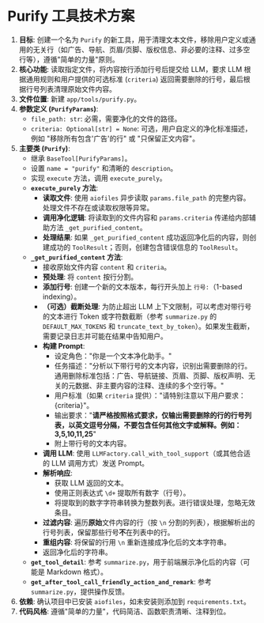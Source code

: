 # Purify 工具技术方案

1.  **目标**: 创建一个名为 `Purify` 的新工具，用于清理文本文件，移除用户定义或通用的无关行（如广告、导航、页眉/页脚、版权信息、非必要的注释、过多空行等），遵循"简单的力量"原则。
2.  **核心功能**: 读取指定文件，将内容按行添加行号后提交给 LLM，要求 LLM 根据通用规则和用户提供的可选标准 (`criteria`) 返回需要删除的行号，最后根据行号列表清理原始文件内容。
3.  **文件位置**: 新建 `app/tools/purify.py`。
4.  **参数定义 (`PurifyParams`)**:
    *   `file_path: str`: 必需，需要净化的文件的路径。
    *   `criteria: Optional[str] = None`: 可选，用户自定义的净化标准描述，例如 "移除所有包含'广告'的行" 或 "只保留正文内容"。
5.  **主要类 (`Purify`)**:
    *   继承 `BaseTool[PurifyParams]`。
    *   设置 `name = "purify"` 和清晰的 `description`。
    *   实现 `execute` 方法，调用 `execute_purely`。
    *   **`execute_purely` 方法**:
        *   **读取文件**: 使用 `aiofiles` 异步读取 `params.file_path` 的完整内容。处理文件不存在或读取权限等异常。
        *   **调用净化逻辑**: 将读取到的文件内容和 `params.criteria` 传递给内部辅助方法 `_get_purified_content`。
        *   **处理结果**: 如果 `_get_purified_content` 成功返回净化后的内容，则创建成功的 `ToolResult`；否则，创建包含错误信息的 `ToolResult`。
    *   **`_get_purified_content` 方法**:
        *   接收原始文件内容 `content` 和 `criteria`。
        *   **预处理**: 将 `content` 按行分割。
        *   **添加行号**: 创建一个新的文本版本，每行开头加上 `行号:`（1-based indexing）。
        *   **（可选）截断处理**: 为防止超出 LLM 上下文限制，可以考虑对带行号的文本进行 Token 或字符数截断（参考 `summarize.py` 的 `DEFAULT_MAX_TOKENS` 和 `truncate_text_by_token`）。如果发生截断，需要记录日志并可能在结果中告知用户。
        *   **构建 Prompt**:
            *   设定角色："你是一个文本净化助手。"
            *   任务描述："分析以下带行号的文本内容，识别出需要删除的行。通用删除标准包括：广告、导航链接、页眉、页脚、版权声明、无关的元数据、非主要内容的注释、连续的多个空行等。"
            *   用户标准（如果 `criteria` 提供）："请特别注意以下用户要求：{criteria}"。
            *   输出要求："**请严格按照格式要求，仅输出需要删除的行的行号列表，以英文逗号分隔，不要包含任何其他文字或解释。例如：3,5,10,11,25**"
            *   附上带行号的文本内容。
        *   **调用 LLM**: 使用 `LLMFactory.call_with_tool_support`（或其他合适的 LLM 调用方式）发送 Prompt。
        *   **解析响应**:
            *   获取 LLM 返回的文本。
            *   使用正则表达式 `\d+` 提取所有数字（行号）。
            *   将提取到的数字字符串转换为整数列表。进行错误处理，忽略无效条目。
        *   **过滤内容**: 遍历**原始**文件内容的行（按 `\n` 分割的列表），根据解析出的行号列表，保留那些行号**不**在列表中的行。
        *   **重组内容**: 将保留的行用 `\n` 重新连接成净化后的文本字符串。
        *   返回净化后的字符串。
    *   **`get_tool_detail`**: 参考 `summarize.py`，用于前端展示净化后的内容（可能是 Markdown 格式）。
    *   **`get_after_tool_call_friendly_action_and_remark`**: 参考 `summarize.py`，提供操作反馈。
6.  **依赖**: 确认项目中已安装 `aiofiles`，如未安装则添加到 `requirements.txt`。
7.  **代码风格**: 遵循"简单的力量"，代码简洁、函数职责清晰、注释到位。
